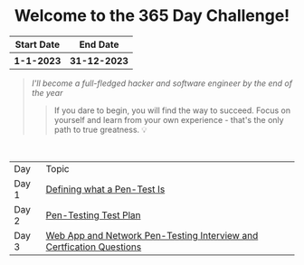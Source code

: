<h1 align="center">Welcome to the 365 Day Challenge!</h1>

<div align="center">
<table>
 <tr>
    <th>Start Date</th>
    <th>End Date</th>
 </tr>
 <tr>
   <th>1-1-2023</th>
   <th>31-12-2023</th>
 </tr>
</table>
</div>


> *I'll become a full-fledged hacker and software engineer by the end of the year*
>> If you dare to begin, you will find the way to succeed. Focus on yourself and learn from your own experience - that's the only path to true greatness. :bulb:

<div align="center"> <br>
<table>
 <tr>
  <td>Day</td>
  <td>Topic</td>
 </tr>
 <tr>
  <td>Day 1 </td>
  <td><a href="https://github.com/mrnazu/learn365/blob/main/Nazu/days/day1.md">Defining what a Pen-Test Is</a></td>
 </tr>
  <tr>
  <td>Day 2 </td>
  <td><a href="https://github.com/mrnazu/learn365/blob/main/Nazu/days/day2.md">Pen-Testing Test Plan</a></td>
 </tr>
 <td>Day 3 </td>
  <td><a href="https://github.com/mrnazu/learn365/blob/main/Nazu/days/day3.md">Web App and Network Pen-Testing Interview and Certfication Questions</a></td>
 </tr>
</table> </div>

